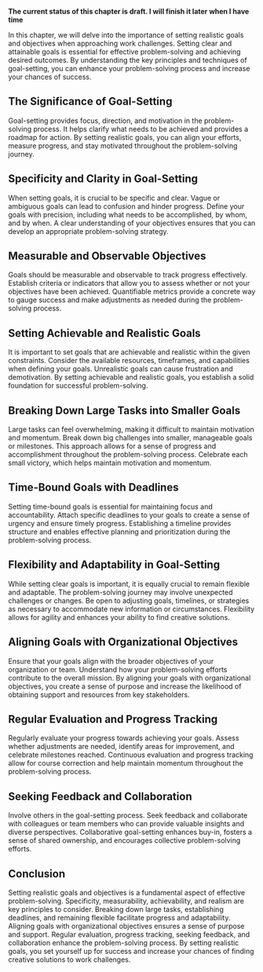 **The current status of this chapter is draft. I will finish it later when I have time**

In this chapter, we will delve into the importance of setting realistic goals and objectives when approaching work challenges. Setting clear and attainable goals is essential for effective problem-solving and achieving desired outcomes. By understanding the key principles and techniques of goal-setting, you can enhance your problem-solving process and increase your chances of success.

The Significance of Goal-Setting
--------------------------------

Goal-setting provides focus, direction, and motivation in the problem-solving process. It helps clarify what needs to be achieved and provides a roadmap for action. By setting realistic goals, you can align your efforts, measure progress, and stay motivated throughout the problem-solving journey.

Specificity and Clarity in Goal-Setting
---------------------------------------

When setting goals, it is crucial to be specific and clear. Vague or ambiguous goals can lead to confusion and hinder progress. Define your goals with precision, including what needs to be accomplished, by whom, and by when. A clear understanding of your objectives ensures that you can develop an appropriate problem-solving strategy.

Measurable and Observable Objectives
------------------------------------

Goals should be measurable and observable to track progress effectively. Establish criteria or indicators that allow you to assess whether or not your objectives have been achieved. Quantifiable metrics provide a concrete way to gauge success and make adjustments as needed during the problem-solving process.

Setting Achievable and Realistic Goals
--------------------------------------

It is important to set goals that are achievable and realistic within the given constraints. Consider the available resources, timeframes, and capabilities when defining your goals. Unrealistic goals can cause frustration and demotivation. By setting achievable and realistic goals, you establish a solid foundation for successful problem-solving.

Breaking Down Large Tasks into Smaller Goals
--------------------------------------------

Large tasks can feel overwhelming, making it difficult to maintain motivation and momentum. Break down big challenges into smaller, manageable goals or milestones. This approach allows for a sense of progress and accomplishment throughout the problem-solving process. Celebrate each small victory, which helps maintain motivation and momentum.

Time-Bound Goals with Deadlines
-------------------------------

Setting time-bound goals is essential for maintaining focus and accountability. Attach specific deadlines to your goals to create a sense of urgency and ensure timely progress. Establishing a timeline provides structure and enables effective planning and prioritization during the problem-solving process.

Flexibility and Adaptability in Goal-Setting
--------------------------------------------

While setting clear goals is important, it is equally crucial to remain flexible and adaptable. The problem-solving journey may involve unexpected challenges or changes. Be open to adjusting goals, timelines, or strategies as necessary to accommodate new information or circumstances. Flexibility allows for agility and enhances your ability to find creative solutions.

Aligning Goals with Organizational Objectives
---------------------------------------------

Ensure that your goals align with the broader objectives of your organization or team. Understand how your problem-solving efforts contribute to the overall mission. By aligning your goals with organizational objectives, you create a sense of purpose and increase the likelihood of obtaining support and resources from key stakeholders.

Regular Evaluation and Progress Tracking
----------------------------------------

Regularly evaluate your progress towards achieving your goals. Assess whether adjustments are needed, identify areas for improvement, and celebrate milestones reached. Continuous evaluation and progress tracking allow for course correction and help maintain momentum throughout the problem-solving process.

Seeking Feedback and Collaboration
----------------------------------

Involve others in the goal-setting process. Seek feedback and collaborate with colleagues or team members who can provide valuable insights and diverse perspectives. Collaborative goal-setting enhances buy-in, fosters a sense of shared ownership, and encourages collective problem-solving efforts.

Conclusion
----------

Setting realistic goals and objectives is a fundamental aspect of effective problem-solving. Specificity, measurability, achievability, and realism are key principles to consider. Breaking down large tasks, establishing deadlines, and remaining flexible facilitate progress and adaptability. Aligning goals with organizational objectives ensures a sense of purpose and support. Regular evaluation, progress tracking, seeking feedback, and collaboration enhance the problem-solving process. By setting realistic goals, you set yourself up for success and increase your chances of finding creative solutions to work challenges.
